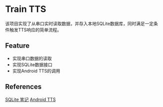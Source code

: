 Train TTS
===========
该项目实现了从串口实时读取数据，并存入本地SQLite数据库，同时满足一定条件触发TTS响应的简单流程。

Feature
-----------
* 实现串口数据的读取
* 实现SQLite数据接口
* 实现Android TTS的调用

References
------------
[SQLite 笔记](https://hackpad.com/SQLite-vOapONJo3de)
[Android TTS](http://www.tutorialspoint.com/android/android_text_to_speech.htm)